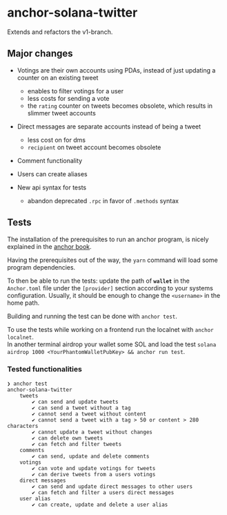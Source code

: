 # anchor-solana-twitter

Extends and refactors the v1-branch.

## Major changes

-  Votings are their own accounts using PDAs, instead of just updating a counter on an existing tweet

   -  enables to filter votings for a user
   -  less costs for sending a vote
   -  the `rating` counter on tweets becomes obsolete, which results in slimmer tweet accounts

-  Direct messages are separate accounts instead of being a tweet

   -  less cost on for dms
   -  `recipient` on tweet account becomes obsolete

-  Comment functionality

-  Users can create aliases

-  New api syntax for tests

   -  abandon deprecated `.rpc` in favor of `.methods` syntax

## Tests

The installation of the prerequisites to run an anchor program, is nicely explained in the [anchor book][1].

Having the prerequisites out of the way, the `yarn` command will load some program dependencies.

To then be able to run the tests: update the path of **`wallet`** in the `Anchor.toml` file under the `[provider]` section according to your systems configuration. Usually, it should be enough to change the `<username>` in the home path.

Building and running the test can be done with `anchor test`.

To use the tests while working on a frontend run the localnet with `anchor localnet`.<br>
In another terminal airdrop your wallet some SOL and load the test `solana airdrop 1000 <YourPhantomWalletPubKey> && anchor run test`.

### Tested functionalities

```
❯ anchor test                                                                                              
anchor-solana-twitter
	tweets
		✔ can send and update tweets
		✔ can send a tweet without a tag
		✔ cannot send a tweet without content
		✔ cannot send a tweet with a tag > 50 or content > 280 characters
		✔ cannot update a tweet without changes
		✔ can delete own tweets
		✔ can fetch and filter tweets
	comments
		✔ can send, update and delete comments
	votings
		✔ can vote and update votings for tweets
		✔ can derive tweets from a users votings
	direct messages
		✔ can send and update direct messages to other users
		✔ can fetch and filter a users direct messages
	user alias
		✔ can create, update and delete a user alias
```

[1]: https://book.anchor-lang.com/getting_started/installation.html

